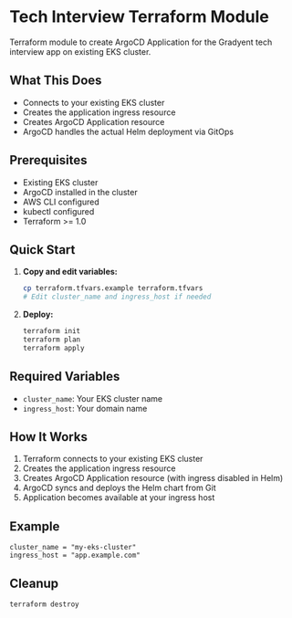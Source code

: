 # Tech Interview Terraform Module

Terraform module to create ArgoCD Application for the Gradyent tech interview app on existing EKS cluster.

## What This Does

- Connects to your existing EKS cluster
- Creates the application ingress resource
- Creates ArgoCD Application resource
- ArgoCD handles the actual Helm deployment via GitOps

## Prerequisites

- Existing EKS cluster
- ArgoCD installed in the cluster
- AWS CLI configured
- kubectl configured
- Terraform >= 1.0

## Quick Start

1. **Copy and edit variables:**
   ```bash
   cp terraform.tfvars.example terraform.tfvars
   # Edit cluster_name and ingress_host if needed
   ```

2. **Deploy:**
   ```bash
   terraform init
   terraform plan
   terraform apply
   ```

## Required Variables

- `cluster_name`: Your EKS cluster name
- `ingress_host`: Your domain name

## How It Works

1. Terraform connects to your existing EKS cluster
2. Creates the application ingress resource
3. Creates ArgoCD Application resource (with ingress disabled in Helm)
4. ArgoCD syncs and deploys the Helm chart from Git
5. Application becomes available at your ingress host

## Example

```hcl
cluster_name = "my-eks-cluster"
ingress_host = "app.example.com"
```

## Cleanup

```bash
terraform destroy
```
